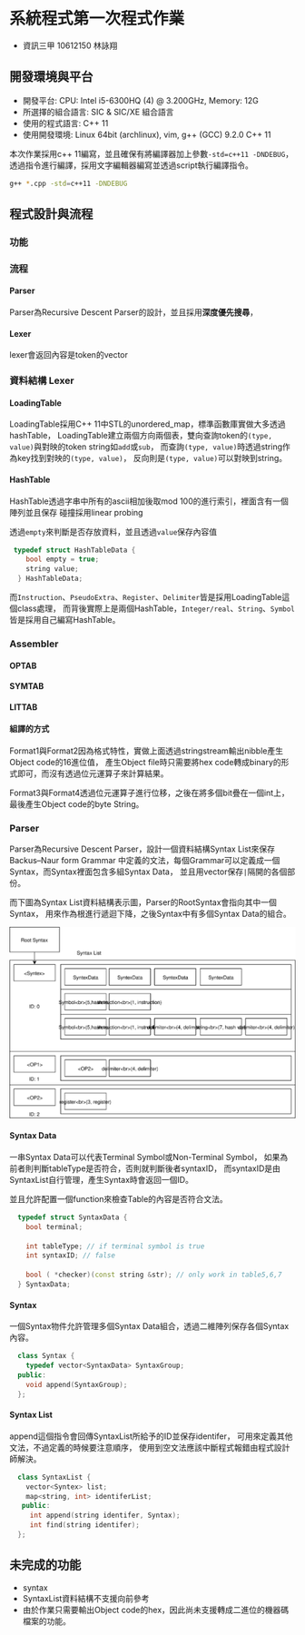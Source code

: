 # 系統程式第一次程式作業
- 資訊三甲 10612150 林詠翔

## 開發環境與平台
- 開發平台: CPU: Intel i5-6300HQ (4) @ 3.200GHz, Memory: 12G 
- 所選擇的組合語言: SIC & SIC/XE 組合語言
- 使用的程式語言: C++ 11
- 使用開發環境: Linux 64bit (archlinux), vim, g++ (GCC) 9.2.0 C++ 11

本次作業採用c++ 11編寫，並且確保有將編譯器加上參數`-std=c++11 -DNDEBUG`，透過指令進行編譯，採用文字編輯器編寫並透過script執行編譯指令。
``` bash
g++ *.cpp -std=c++11 -DNDEBUG 
```

## 程式設計與流程
### 功能
### 流程
#### Parser
Parser為Recursive Descent Parser的設計，並且採用**深度優先搜尋**，

#### Lexer
lexer會返回內容是token的vector

### 資料結構 Lexer

#### LoadingTable
LoadingTable採用C++ 11中STL的unordered_map，標準函數庫實做大多透過hashTable，
LoadingTable建立兩個方向兩個表，雙向查詢token的`(type, value)`與對映的token string如`add`或`sub`，
而查詢`(type, value)`時透過string作為key找到對映的`(type, value)`，
反向則是`(type, value)`可以對映到string。

#### HashTable
HashTable透過字串中所有的ascii相加後取mod 100的進行索引，裡面含有一個陣列並且保存
碰撞採用linear probing

透過`empty`來判斷是否存放資料，並且透過`value`保存內容值
``` c++
 typedef struct HashTableData {
    bool empty = true;
    string value;
  } HashTableData;
```

而`Instruction`、`PseudoExtra`、`Register`、`Delimiter`皆是採用LoadingTable這個class處理，
而背後實際上是兩個HashTable，`Integer/real`、`String`、`Symbol`皆是採用自己編寫HashTable。

### Assembler
#### OPTAB
#### SYMTAB
#### LITTAB

#### 組譯的方式
Format1與Format2因為格式特性，實做上面透過stringstream輸出nibble產生Object code的16進位值，
產生Object file時只需要將hex code轉成binary的形式即可，而沒有透過位元運算子來計算結果。

Format3與Format4透過位元運算子進行位移，之後在將多個bit疊在一個int上，
最後產生Object code的byte String。

### Parser
Parser為Recursive Descent Parser，設計一個資料結構Syntax List來保存Backus–Naur form Grammar
中定義的文法，每個Grammar可以定義成一個Syntax，而Syntax裡面包含多組Syntax Data，
並且用vector保存`|`隔開的各個部份。

而下圖為Syntax List資料結構表示圖，Parser的RootSyntax會指向其中一個Syntax，
用來作為根進行遞迴下降，之後Syntax中有多個Syntax Data的組合。

![SyntAxList 結構圖](SyntaxList.svg)

#### Syntax Data
一串Syntax Data可以代表Terminal Symbol或Non-Terminal Symbol，
如果為前者則判斷tableType是否符合，否則就判斷後者syntaxID，
而syntaxID是由SyntaxList自行管理，產生Syntax時會返回一個ID。

並且允許配置一個function來檢查Table的內容是否符合文法。
``` c++ 
  typedef struct SyntaxData {
    bool terminal;

    int tableType; // if terminal symbol is true
    int syntaxID; // false

    bool ( *checker)(const string &str); // only work in table5,6,7
  } SyntaxData;
```

#### Syntax
一個Syntax物件允許管理多個Syntax Data組合，透過二維陣列保存各個Syntax內容。
``` c++ 
  class Syntax {
    typedef vector<SyntaxData> SyntaxGroup;
  public:
    void append(SyntaxGroup);
  };
```

#### Syntax List  
append這個指令會回傳SyntaxList所給予的ID並保存identifer，
可用來定義其他文法，不過定義的時候要注意順序，
使用到空文法應該中斷程式報錯由程式設計師解決。
``` c++ 
  class SyntaxList {
    vector<Syntex> list;
    map<string, int> identiferList;
   public:
     int append(string identifer, Syntax);
     int find(string identifer);
  };
```


## 未完成的功能
- syntax
- SyntaxList資料結構不支援向前參考
- 由於作業只需要輸出Object code的hex，因此尚未支援轉成二進位的機器碼檔案的功能。

